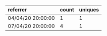| referrer          | count | uniques |
| :---------------- | :---- | :------ |
| 04/04/20 20:00:00 | 1     | 1       |
| 07/04/20 20:00:00 | 4     | 1       |